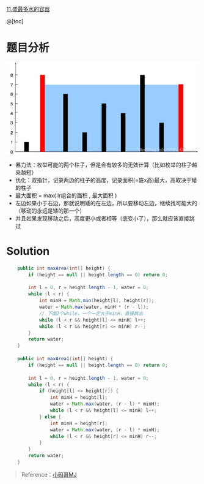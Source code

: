 ﻿[11.盛最多水的容器](https://leetcode-cn.com/problems/container-with-most-water/)

@[toc]

# 题目分析

![在这里插入图片描述](images/11.%E7%9B%9B%E6%9C%80%E5%A4%9A%E6%B0%B4%E7%9A%84%E5%AE%B9%E5%99%A8/20200513224026332.png)

- 暴力法：枚举可能的两个柱子，但是会有较多的无效计算（比如枚举的柱子越来越短）
- 优化：双指针，记录两边的柱子的高度，记录面积(=底x高)最大，高取决于矮的柱子
- 最大面积 = max( lr组合的面积 , 最大面积 )
- 左边如果小于右边，那就说明矮的在左边，所以要移动左边，继续找可能大的（移动的永远是矮的那一个）
- 并且如果发现移动之后，高度更小或者相等（底变小了），那么就应该直接跳过

# Solution

```java
    public int maxArea(int[] height) {
        if (height == null || height.length == 0) return 0;

        int l = 0, r = height.length - 1, water = 0;
        while (l < r) {
            int minH = Math.min(height[l], height[r]);
            water = Math.max(water, minH * (r - l));
            // 下面2个while，一个一定大于minH，直接跳出
            while (l < r && height[l] <= minH) l++;
            while (l < r && height[r] <= minH) r--;
        }
        return water;
    }

    public int maxArea1(int[] height) {
        if (height == null || height.length == 0) return 0;

        int l = 0, r = height.length - 1, water = 0;
        while (l < r) {
            if (height[l] <= height[r]) {
                int minH = height[l];
                water = Math.max(water, (r - l) * minH);
                while (l < r && height[l] <= minH) l++;
            } else {
                int minH = height[r];
                water = Math.max(water, (r - l) * minH);
                while (l < r && height[r] <= minH) r--;
            }
        }
        return water;
    }
```

> Reference：[小码哥MJ](https://space.bilibili.com/325538782/)
